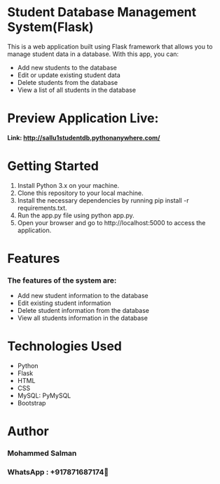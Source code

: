 # Student Database Management System(Flask)
 This is a web application built using Flask framework that allows you to manage student data in a database. With this app, you can:
 - Add new students to the database
 - Edit or update existing student data
 - Delete students from the database
 - View a list of all students in the database
 
 # Preview Application Live:
**Link: http://sallu1studentdb.pythonanywhere.com/**

# Getting Started
 1. Install Python 3.x on your machine.
 2. Clone this repository to your local machine.
 3. Install the necessary dependencies by running pip install -r requirements.txt.
 4. Run the app.py file using python app.py.
 5. Open your browser and go to http://localhost:5000 to access the application.

# Features
 ### The features of the system are:
   * Add new student information to the database
   * Edit existing student information
   * Delete student information from the database
   * View all students information in the database
# Technologies Used
 * Python
 * Flask
 * HTML
 * CSS
 * MySQL: PyMySQL
 * Bootstrap
 
# Author
 ### Mohammed Salman
 ### WhatsApp : +917871687174📱


